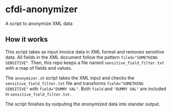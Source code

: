 # cfdi-anonymizer
 A script to anonymize XML data

## How it works
This script takes as input invoice data in XML format and removes sensitive data.
All fields in the XML document follow the pattern `filed="SOMETHING SENSITIVE"`. Then, this
repo keeps a file named `sensitive_field_filter.txt` with a map of fields and values.

The `anonymizer.sh` script takes the XML input and checks the `sensitive_field_filter.txt` file
and transforms `field="SOMETHING SENSITIVE"` with `field="DUMMY VAL"`.
Both `field` and `"DUMMY VAL"` are included in `sensitive_field_filter.txt`.

The script finishes by outputing the _anonymized_ data into standar output.
